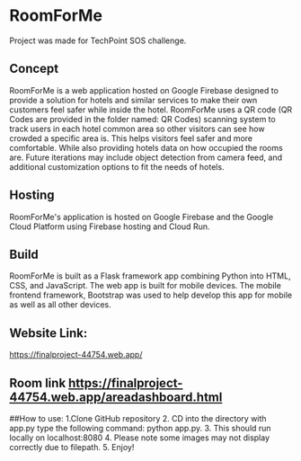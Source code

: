 # RoomForMe
Project was made for TechPoint SOS challenge. 
## Concept
RoomForMe is a web application hosted on Google Firebase designed to provide a solution for hotels and similar services to make their own customers feel safer while inside the hotel. RoomForMe uses a QR code (QR Codes are provided in the folder named: QR Codes) scanning system to track users in each hotel common area so other visitors can see how crowded a specific area is. This helps visitors feel safer and more comfortable. While also providing hotels data on how occupied the rooms are. Future iterations may include object detection from camera feed, and additional customization options to fit the needs of hotels. 
## Hosting 
RoomForMe's application is hosted on Google Firebase and the Google Cloud Platform using Firebase hosting and Cloud Run.
## Build
RoomForMe is built as a Flask framework app combining Python into HTML, CSS, and JavaScript. The web app is built for mobile devices. The mobile frontend framework, Bootstrap was used to help develop this app for mobile as well as all other devices.
## Website Link:
https://finalproject-44754.web.app/
## Room link https://finalproject-44754.web.app/areadashboard.html
##How to use:
1.Clone GitHub repository
2. CD into the directory with app.py type the following command:
python app.py. 
3. This should run locally on localhost:8080
4. Please note some images may not display correctly due to filepath. 
5. Enjoy! 
